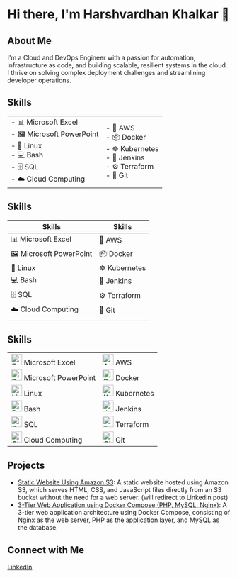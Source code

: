 # Hi there, I'm Harshvardhan Khalkar 👋

## About Me
I'm a Cloud and DevOps Engineer with a passion for automation, infrastructure as code, and building scalable, resilient systems in the cloud. I thrive on solving complex deployment challenges and streamlining developer operations.
<!--
## Skills
- 📊 Microsoft Excel
- 🖼️ Microsoft PowerPoint
- 🐧 Linux
- 💻 Bash
- 🗄️ SQL
- ☁️ Cloud Computing
- 🧰 AWS
- 📦 Docker
- ☸️ Kubernetes
- 🧪 Jenkins
- ⚙️ Terraform
- 🧬 Git
-->
## Skills

<table>
  <tr>
    <td>
      - 📊 Microsoft Excel<br>
      - 🖼️ Microsoft PowerPoint<br>
      - 🐧 Linux<br>
      - 💻 Bash<br>
      - 🗄️ SQL<br>
      - ☁️ Cloud Computing
    </td>
    <td>
      - 🧰 AWS<br>
      - 📦 Docker<br>
      - ☸️ Kubernetes<br>
      - 🧪 Jenkins<br>
      - ⚙️ Terraform<br>
      - 🧬 Git
    </td>
  </tr>
</table>

## Skills

| Skills                | Skills          |
|-----------------------|-----------------|
| 📊 Microsoft Excel    | 🧰 AWS          |
| 🖼️ Microsoft PowerPoint | 📦 Docker      |
| 🐧 Linux              | ☸️ Kubernetes   |
| 💻 Bash               | 🧪 Jenkins      |
| 🗄️ SQL               | ⚙️ Terraform    |
| ☁️ Cloud Computing    | 🧬 Git          |
|                       |                 |


## Skills

<table>
  <tr>
    <td><img src="https://upload.wikimedia.org/wikipedia/commons/7/73/Microsoft_Excel_2013_logo.svg" height="25" alt="Excel" /> Microsoft Excel</td>
    <td><img src="https://cdn-icons-png.flaticon.com/512/919/919825.png" height="25" alt="AWS" /> AWS</td>
  </tr>
  <tr>
    <td><img src="https://upload.wikimedia.org/wikipedia/commons/0/0b/Microsoft_PowerPoint_2013_logo.svg" height="25" alt="PowerPoint" /> Microsoft PowerPoint</td>
    <td><img src="https://cdn.jsdelivr.net/gh/devicons/devicon/icons/docker/docker-original.svg" height="25" alt="Docker" /> Docker</td>
  </tr>
  <tr>
    <td><img src="https://cdn.jsdelivr.net/gh/devicons/devicon/icons/linux/linux-original.svg" height="25" alt="Linux" /> Linux</td>
    <td><img src="https://cdn.jsdelivr.net/gh/devicons/devicon/icons/kubernetes/kubernetes-plain.svg" height="25" alt="Kubernetes" /> Kubernetes</td>
  </tr>
  <tr>
    <td><img src="https://cdn.jsdelivr.net/gh/devicons/devicon/icons/bash/bash-original.svg" height="25" alt="Bash" /> Bash</td>
    <td><img src="https://cdn.jsdelivr.net/gh/devicons/devicon/icons/jenkins/jenkins-original.svg" height="25" alt="Jenkins" /> Jenkins</td>
  </tr>
  <tr>
    <td><img src="https://cdn.jsdelivr.net/gh/devicons/devicon/icons/mysql/mysql-original.svg" height="25" alt="SQL" /> SQL</td>
    <td><img src="https://cdn.jsdelivr.net/gh/devicons/devicon/icons/terraform/terraform-original.svg" height="25" alt="Terraform" /> Terraform</td>
  </tr>
  <tr>
    <td><img src="https://upload.wikimedia.org/wikipedia/commons/e/ec/Font_Awesome_5_solid_cloud.svg" height="25" alt="Cloud Computing" /> Cloud Computing</td>
    <td><img src="https://cdn.jsdelivr.net/gh/devicons/devicon/icons/git/git-original.svg" height="25" alt="Git" /> Git</td>
  </tr>
</table>



## Projects
- [Static Website Using Amazon S3](https://www.linkedin.com/posts/harshvardhan-khalkar-5b813531b_host-a-static-website-using-amazon-s3-amazon-activity-7340702265822883840-JffD?utm_source=share&utm_medium=member_desktop&rcm=ACoAAFD_1BwBFmvF-YjhdKe2_H9KMO0RvM6nY24): A static website hosted using Amazon S3, which serves HTML, CSS, and JavaScript files directly from an S3 bucket without the need for a web server. (will redirect to LinkedIn post)
- [3-Tier Web Application using Docker Compose (PHP, MySQL, Nginx)](https://github.com/harshkhalkar/project/tree/main/docker-compose/3%20Tier%20Application): A 3-tier web application architecture using Docker Compose, consisting of Nginx as the web server, PHP as the application layer, and MySQL as the database.

## Connect with Me
[LinkedIn](https://www.linkedin.com/in/harshvardhan-khalkar-5b813531b)
